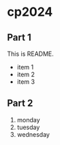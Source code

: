 # cp2024

## Part 1
This is README.
- item 1
- item 2
- item 3

## Part 2
1. monday
1. tuesday
1. wednesday
